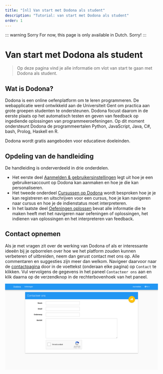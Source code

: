 ```yaml
---
title: "[nl] Van start met Dodona als student"
description: "Tutorial: van start met Dodona als student"
order: 1
---
```


::: warning Sorry
For now, this page is only available in Dutch. Sorry!
:::

# Van start met Dodona als student

> Op deze pagina vind je alle informatie om vlot van start te gaan met Dodona als student.

## Wat is Dodona?

Dodona is een online oefenplatform om te leren programmeren. De webapplicatie werd ontwikkeld aan de Universiteit Gent om practica aan grote groepen studenten te ondersteunen. Dodona focust daarom in de eerste plaats op het automatisch testen en geven van feedback op ingediende oplossingen van programmeeroefeningen. Op dit moment ondersteunt Dodona de programmeertalen Python, JavaScript, Java, C#, bash, Prolog, Haskell en R.

Dodona wordt gratis aangeboden voor educatieve doeleinden.

## Opdeling van de handleiding

De handleiding is onderverdeeld in drie onderdelen.

* Het eerste deel [Aanmelden & gebruikersinstellingen](../login-and-settings/) legt uit hoe je een gebruikersaccount op Dodona kan aanmaken en hoe je die kan personaliseren.
* Het tweede onderdeel [Cursussen op Dodona](../courses/) wordt besproken hoe je je kan registreren en uitschrijven voor een cursus, hoe je kan navigeren naar cursus en hoe je de indienstatus moet interpreteren.
* In het laatste deel [Oefeningen oplossen](../exercises/) bevat alle informatie die te maken heeft met het navigeren naar oefeningen of oplossingen, het indienen van oplossingen en het interpreteren van feedback.

## Contact opnemen

Als je met vragen zit over de werking van Dodona of als er interessante ideeën bij je opborrelen over hoe we het platform zouden kunnen verbeteren of uitbreiden, neem dan gerust contact met ons op. Alle commentaren en suggesties zijn meer dan welkom. Navigeer daarvoor naar de [contactpagina](https://dodona.ugent.be/nl/contact/) door in de voettekst (onderaan elke pagina) op `Contact` te klikken.
Vul vervolgens de gegevens in het paneel `Contacteer ons` aan en klik daarna op de verzendknop in de rechterbovenhoek van het paneel.

![image](./contact.nl.png)

<!-- ---
    title: Starting with Dodona as a student
    description: "Tutorial: starting with Dodona as a student"
    ---

    # Dodona for students

    As a student, you can [register]() for one or more courses. Every course has [exercises]() that are grouped in [series](). For each [exercise]() an arbitrary amount of [solutions]() can be [submitted](). These submissions will automatically be judged and annotated with [feedback](). All the actions mentioned require you to have an [account]() and that you are [logged in]() on Dodona.

    ## Get in touch

    If you have any questions about the way Dodona works or any interesting ideas that you want to share about the extension or enhancement of the platform, don't hesitate to contact us. Any comments and/or suggestions are more than welcome. Contacting us can be done by navigating to the **contact page** by clicking on the `Contact` button in the **footer** (at the bottom of every page).

    ![image](./contact.en.png)

    Fill the information in the panel `Get in touch` and when you are ready press on the send button in the upper right corner of the panel.
-->
